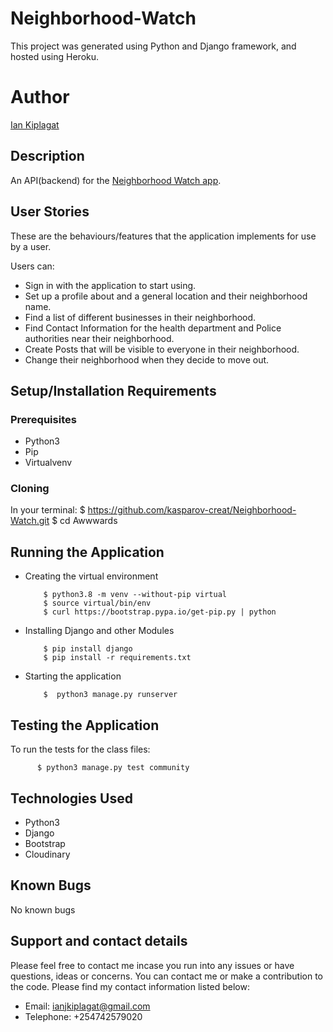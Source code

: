 # Neighborhood-Watch

This project was generated using Python and Django framework, and hosted using Heroku.

# Author

[Ian Kiplagat](https://github.com/kasparov-creat/)

## Description

An API(backend) for the [Neighborhood Watch app](https://github.com/kasparov-creat/Neighborhood-API-Consumer.git).

## User Stories

These are the behaviours/features that the application implements for use by a user.

Users can:

- Sign in with the application to start using.
- Set up a profile about and a general location and their neighborhood name.
- Find a list of different businesses in their neighborhood.
- Find Contact Information for the health department and Police authorities near their neighborhood.
- Create Posts that will be visible to everyone in their neighborhood.
- Change their neighborhood when they decide to move out.

## Setup/Installation Requirements

### Prerequisites

- Python3
- Pip
- Virtualvenv

### Cloning

In your terminal:
$ https://github.com/kasparov-creat/Neighborhood-Watch.git
$ cd Awwwards

## Running the Application

- Creating the virtual environment

          $ python3.8 -m venv --without-pip virtual
          $ source virtual/bin/env
          $ curl https://bootstrap.pypa.io/get-pip.py | python

- Installing Django and other Modules

          $ pip install django
          $ pip install -r requirements.txt

- Starting the application

          $  python3 manage.py runserver

## Testing the Application

To run the tests for the class files:

          $ python3 manage.py test community

## Technologies Used

- Python3
- Django
- Bootstrap
- Cloudinary

## Known Bugs

No known bugs

## Support and contact details

Please feel free to contact me incase you run into any issues or have questions, ideas or concerns. You can contact me or make a contribution to the code. Please find my contact information listed below:

- Email: ianjkiplagat@gmail.com
- Telephone: +254742579020
